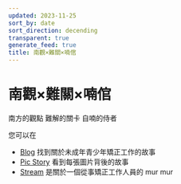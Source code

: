```yaml
---
updated: 2023-11-25
sort_by: date
sort_direction: decending
transparent: true
generate_feed: true
title: 南觀×難關×喃倌
---
```


# 南觀×難關×喃倌

南方的觀點
難解的關卡
自喃的侍者

您可以在 
- [Blog](/blog) 找到關於未成年青少年矯正工作的故事
- [Pic Story](/pic_story) 看到每張圖片背後的故事
- [Stream](/stream) 是關於一個從事矯正工作人員的 mur mur


